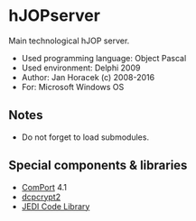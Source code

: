 # hJOPserver

Main technological hJOP server.

- Used programming language: Object Pascal
- Used environment: Delphi 2009
- Author: Jan Horacek (c) 2008-2016
- For: Microsoft Windows OS

## Notes

* Do not forget to load submodules.

## Special components & libraries

- [ComPort](https://sourceforge.net/projects/comport/) 4.1
- [dcpcrypt2](http://www.cityinthesky.co.uk/opensource/dcpcrypt/)
- [JEDI Code Library](http://wiki.delphi-jedi.org/index.php?title=JEDI_Code_Library)